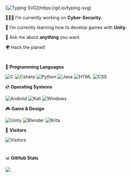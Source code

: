 [![Typing SVG](https://readme-typing-svg.herokuapp.com?background=FFFFFF00&lines=Hi+visitor+👋🏻,+I'm+Berru.;Welcome+to+my+GitHub+profile...)](https://git.io/typing-svg)

👩🏻‍💻 I’m currently working on **Cyber-Security.**

🌱 I’m currently learning how to develop games with **Unity.**

💬 Ask me about **anything** you want.

🌍 Hack the planet!

#

🧠 **Programming Languages**

![C](https://img.shields.io/badge/C-00599C?style=for-the-badge&logo=c&logoColor=white)
![Csharp](https://img.shields.io/badge/C%23-239120?style=for-the-badge&logo=c-sharp&logoColor=white)
![Python](https://img.shields.io/badge/Python-FFD43B?style=for-the-badge&logo=python&logoColor=blue)
![Java](https://img.shields.io/badge/Java-ED8B00?style=for-the-badge&logo=java&logoColor=white)
![HTML](https://img.shields.io/badge/HTML5-E34F26?style=for-the-badge&logo=html5&logoColor=white)
![CSS](https://img.shields.io/badge/CSS3-1572B6?style=for-the-badge&logo=css3&logoColor=white)

💿 **Operating Systems**

![Android](https://img.shields.io/badge/Android-3DDC84?style=for-the-badge&logo=android&logoColor=white)
![Kali](https://img.shields.io/badge/Kali_Linux-557C94?style=for-the-badge&logo=kali-linux&logoColor=white)
![Windows](https://img.shields.io/badge/Windows-0078D6?style=for-the-badge&logo=windows&logoColor=white)

🎮 **Game & Design**

![Unity](https://img.shields.io/badge/Unity-100000?style=for-the-badge&logo=unity&logoColor=white)
![Blender](https://img.shields.io/badge/blender-%23F5792A.svg?style=for-the-badge&logo=blender&logoColor=white)
![Krita](https://img.shields.io/badge/Krita-203759?style=for-the-badge&logo=krita&logoColor=EEF37B)

💜 **Visitors**

![Visitors](https://visitor-badge.glitch.me/badge?page_id=berrua.visitor-badge&left_color=black&right_color=blueviolet&left_text=Visitors)

#

📊 **GitHub Stats**

![](https://github-readme-stats.vercel.app/api/top-langs/?username=berrua&theme=chartreuse-dark)
